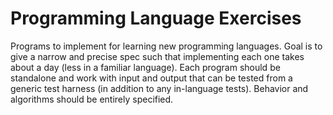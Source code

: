 # Programming Language Exercises

Programs to implement for learning new programming languages. Goal is to give a narrow and precise spec such that implementing each one takes about a day (less in a familiar language). Each program should be standalone and work with input and output that can be tested from a generic test harness (in addition to any in-language tests). Behavior and algorithms should be entirely specified.
